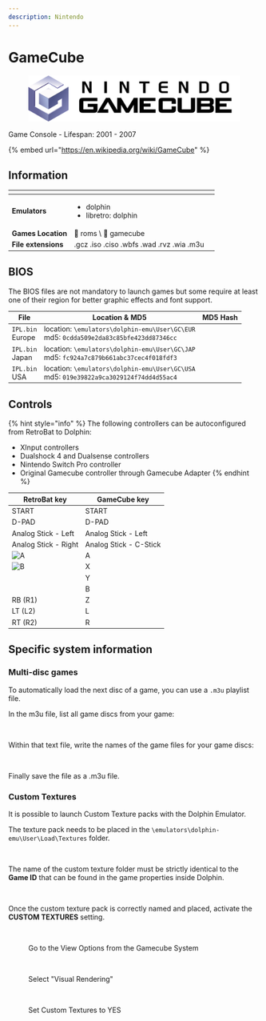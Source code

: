 ```yaml
---
description: Nintendo
---
```


# GameCube

<figure><img src="https://raw.githubusercontent.com/fabricecaruso/es-theme-carbon/5149a33eed46b2af638b06119397d4023b75131f/art/logos/gc.svg" alt=""><figcaption></figcaption></figure>

Game Console - Lifespan: 2001 - 2007

{% embed url="https://en.wikipedia.org/wiki/GameCube" %}

## Information

<table data-header-hidden><thead><tr><th></th><th></th><th data-hidden></th></tr></thead><tbody><tr><td><strong>Emulators</strong></td><td><ul><li>dolphin</li><li>libretro: dolphin</li></ul></td><td></td></tr><tr><td><strong>Games Location</strong></td><td><span data-gb-custom-inline data-tag="emoji" data-code="1f4c1">📁</span> roms \ <span data-gb-custom-inline data-tag="emoji" data-code="1f4c2">📂</span> gamecube</td><td></td></tr><tr><td><strong>File extensions</strong></td><td>.gcz .iso .ciso .wbfs .wad .rvz .wia .m3u</td><td></td></tr></tbody></table>

## BIOS

The BIOS files are not mandatory to launch games but some require at least one of their region for better graphic effects and font support.

<table data-header-hidden><thead><tr><th>File</th><th>Location &#x26; MD5</th><th data-hidden>MD5 Hash</th></tr></thead><tbody><tr><td><code>IPL.bin</code><br>Europe</td><td>location: <code>\emulators\dolphin-emu\User\GC\EUR</code><br>md5: <code>0cdda509e2da83c85bfe423dd87346cc</code></td><td></td></tr><tr><td><code>IPL.bin</code><br>Japan</td><td>location: <code>\emulators\dolphin-emu\User\GC\JAP</code><br>md5: <code>fc924a7c879b661abc37cec4f018fdf3</code></td><td></td></tr><tr><td><code>IPL.bin</code><br>USA</td><td>location: <code>\emulators\dolphin-emu\User\GC\USA</code><br>md5: <code>019e39822a9ca3029124f74dd4d55ac4</code></td><td></td></tr></tbody></table>

## Controls

{% hint style="info" %}
The following controllers can be autoconfigured from RetroBat to Dolphin:

* XInput controllers
* Dualshock 4 and Dualsense controllers
* Nintendo Switch Pro controller
* Original Gamecube controller through Gamecube Adapter
{% endhint %}

| RetroBat key                                                                              | GameCube key             |
| ----------------------------------------------------------------------------------------- | ------------------------ |
| START                                                                                     | START                    |
| D-PAD                                                                                     | D-PAD                    |
| Analog Stick - Left                                                                       | Analog Stick - Left      |
| Analog Stick - Right                                                                      | Analog Stick  - C-Stick  |
| ![A](<../../../../.gitbook/assets/image (1) (2) (1).png>)                                 | A                        |
| ![B](<../../../../.gitbook/assets/image (4) (1).png>)                                     | X                        |
| <img src="../../../../.gitbook/assets/image (3) (1) (2).png" alt="" data-size="original"> | Y                        |
| <img src="../../../../.gitbook/assets/image (2) (1) (1).png" alt="" data-size="line">     | B                        |
| RB (R1)                                                                                   | Z                        |
| LT (L2)                                                                                   | L                        |
| RT (R2)                                                                                   | R                        |

## Specific system information

### Multi-disc games

To automatically load the next disc of a game, you can use a `.m3u` playlist file.&#x20;

In the m3u file, list all game discs from your game:

<figure><img src="https://i.imgur.com/Hh12kWj.png" alt=""><figcaption></figcaption></figure>

Within that text file, write the names of the game files for your game discs:

<figure><img src="https://i.imgur.com/aBZpJ4W.png" alt=""><figcaption></figcaption></figure>

Finally save the file as a .m3u file.

### Custom Textures

It is possible to launch Custom Texture packs with the Dolphin Emulator.

The texture pack needs to be placed in the `\emulators\dolphin-emu\User\Load\Textures` folder.

<figure><img src="https://i.imgur.com/sKxzXS3.png" alt=""><figcaption></figcaption></figure>

The name of the custom texture folder must be strictly identical to the **Game ID** that can be found in the game properties inside Dolphin.

<figure><img src="https://i.imgur.com/wWaNFxC.png" alt=""><figcaption></figcaption></figure>

Once the custom texture pack is correctly named and placed, activate the **CUSTOM TEXTURES** setting.

<figure><img src="https://i.imgur.com/R5SWtvS.png" alt=""><figcaption><p>Go to the View Options from the Gamecube System</p></figcaption></figure>

<figure><img src="https://i.imgur.com/K5NInuR.png" alt=""><figcaption><p>Select "Visual Rendering"</p></figcaption></figure>

<figure><img src="https://i.imgur.com/UPixWDa.png" alt=""><figcaption><p>Set Custom Textures to YES</p></figcaption></figure>
